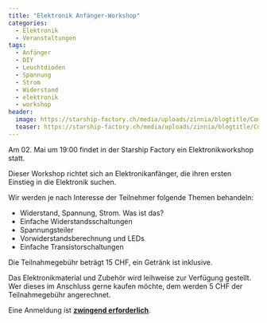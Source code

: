```yaml
---
title: "Elektronik Anfänger-Workshop"
categories:
  - Elektronik
  - Veranstaltungen
tags:
  - Anfänger
  - DIY
  - Leuchtdioden
  - Spannung
  - Strom
  - Widerstand
  - elektronik
  - workshop
header:
  image: https://starship-factory.ch/media/uploads/zinnia/blogtitle/Componentes.JPG
  teaser: https://starship-factory.ch/media/uploads/zinnia/blogtitle/Componentes.JPG
---
```


Am 02. Mai um 19:00 findet in der Starship Factory ein Elektronikworkshop statt.

Dieser Workshop richtet sich an Elektronikanfänger, die ihren ersten Einstieg in die Elektronik suchen.

Wir werden je nach Interesse der Teilnehmer folgende Themen behandeln:

- Widerstand, Spannung, Strom. Was ist das?
- Einfache Widerstandsschaltungen
- Spannungsteiler
- Vorwiderstandsberechnung und LEDs
- Einfache Transistorschaltungen

Die Teilnahmegebühr beträgt 15 CHF, ein Getränk ist inklusive.

Das Elektronikmaterial und Zubehör wird leihweise zur Verfügung gestellt.  
Wer dieses im Anschluss gerne kaufen möchte, dem werden 5 CHF der Teilnahmegebühr angerechnet.

Eine Anmeldung ist [**zwingend erforderlich**](mailto:board@lists.starship-factory.ch?subject=Anmeldung%20Elektronik%20Workshop&body=Liebe%20Starship-o-nauten%0A%0AGerne%20nehme%20ich%20am%2002.%20Mai%20am%20Elektronik%20Workshop%20teil.%0A%0AIch%20w%C3%BCrde%20gerne%20noch%20folgende%20Themen%20behandelt%20sehen%3A%0A%0A%0ADie%2015%20CHF%20Teilnahmegeb%C3%BChr%20bringe%20ich%20in%20bar%20mit.%0A%0ALiebe%20Gr%C3%BCsse%0A).


